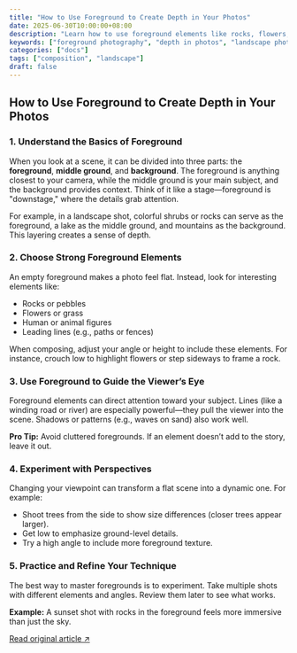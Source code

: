 ```yaml
---
title: "How to Use Foreground to Create Depth in Your Photos"
date: 2025-06-30T10:00:00+08:00
description: "Learn how to use foreground elements like rocks, flowers, and lines to add depth and interest to your landscape and travel photography."
keywords: ["foreground photography", "depth in photos", "landscape photography tips", "composition techniques", "photography for beginners"]
categories: ["docs"]
tags: ["composition", "landscape"]
draft: false
---
```


## How to Use Foreground to Create Depth in Your Photos

### 1. Understand the Basics of Foreground

When you look at a scene, it can be divided into three parts: the **foreground**, **middle ground**, and **background**. The foreground is anything closest to your camera, while the middle ground is your main subject, and the background provides context. Think of it like a stage—foreground is "downstage," where the details grab attention.

For example, in a landscape shot, colorful shrubs or rocks can serve as the foreground, a lake as the middle ground, and mountains as the background. This layering creates a sense of depth.

### 2. Choose Strong Foreground Elements

An empty foreground makes a photo feel flat. Instead, look for interesting elements like:
- Rocks or pebbles
- Flowers or grass
- Human or animal figures
- Leading lines (e.g., paths or fences)

When composing, adjust your angle or height to include these elements. For instance, crouch low to highlight flowers or step sideways to frame a rock.

### 3. Use Foreground to Guide the Viewer’s Eye

Foreground elements can direct attention toward your subject. Lines (like a winding road or river) are especially powerful—they pull the viewer into the scene. Shadows or patterns (e.g., waves on sand) also work well.

**Pro Tip:** Avoid cluttered foregrounds. If an element doesn’t add to the story, leave it out.

### 4. Experiment with Perspectives

Changing your viewpoint can transform a flat scene into a dynamic one. For example:
- Shoot trees from the side to show size differences (closer trees appear larger).
- Get low to emphasize ground-level details.
- Try a high angle to include more foreground texture.

### 5. Practice and Refine Your Technique

The best way to master foregrounds is to experiment. Take multiple shots with different elements and angles. Review them later to see what works.

**Example:** A sunset shot with rocks in the foreground feels more immersive than just the sky.

[Read original article ↗](https://example.com)
